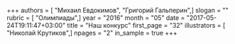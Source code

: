 +++
authors = [ "Михаил Евдокимов", "Григорий Гальперин",]
slogan = ""
rubric = [ "Олимпиады",]
year = "2016"
month = "05"
date = "2017-05-24T19:11:47+03:00"
title = "Наш конкурс"
first_page = "32"
illustrators = [ "Николай Крутиков",]
npages = "2"
in_sample = true
+++
